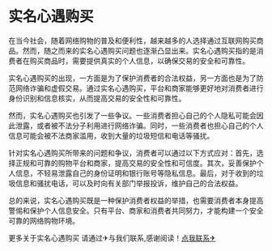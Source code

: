 # 实名心遇购买

在当今社会，随着网络购物的普及和便利性，越来越多的人选择通过互联网购买商品。然而，随之而来的实名心遇购买问题也逐渐凸显出来。实名心遇购买指的是消费者在购买商品时，需要提供真实的个人信息，以确保交易的安全和可靠性。

实名心遇购买的出现，一方面是为了保护消费者的合法权益，另一方面也是为了防范网络诈骗和虚假交易。通过实名心遇购买，平台和商家能够更好地对消费者进行身份识别和信息核实，从而提高交易的安全性和可靠性。

然而，实名心遇购买也引发了一些争议。一些消费者担心自己的个人隐私可能会因此泄露，或者被不法分子利用进行网络诈骗。同时，一些消费者也担心自己的个人信息可能会被不法商家滥用，收到大量的垃圾短信和电话等骚扰。

针对实名心遇购买所带来的问题和争议，消费者可以通过以下方式应对：首先，选择正规和可靠的购物平台和商家，提高交易的安全性和可信度。其次，妥善保护个人信息，不轻易泄露自己的身份证明和银行账号等隐私信息。最后，对于收到的垃圾信息和骚扰电话，可以及时向有关部门举报投诉，维护自己的合法权益。

总的来说，实名心遇购买既是一种保护消费者权益的举措，也需要消费者本身提高警惕和保护个人信息安全。只有平台、商家和消费者共同努力，才能构建一个安全可靠的网络购物环境。

更多关于实名心遇购买 请通过✈与我们联系,感谢阅读！[点我联系✈](https://wiki.k02.cc)
